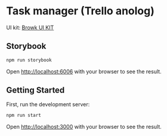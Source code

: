 # Task manager (Trello anolog)

UI kit: [Browk UI KIT](https://www.figma.com/community/file/817436609226882468)

## Storybook

```bash
npm run storybook
```

Open [http://localhost:6006](http://localhost:6006) with your browser to see the result.

## Getting Started

First, run the development server:

```bash
npm run start
```

Open [http://localhost:3000](http://localhost:3000) with your browser to see the result.
